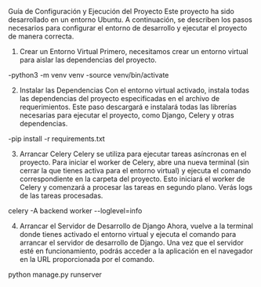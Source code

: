 Guía de Configuración y Ejecución del Proyecto
Este proyecto ha sido desarrollado en un entorno Ubuntu. A continuación, se describen los pasos necesarios para configurar el entorno de desarrollo y ejecutar el proyecto de manera correcta.

1. Crear un Entorno Virtual
Primero, necesitamos crear un entorno virtual para aislar las dependencias del proyecto.

-python3 -m venv venv
-source venv/bin/activate


2. Instalar las Dependencias
Con el entorno virtual activado, instala todas las dependencias del proyecto especificadas en el archivo de requerimientos. Este paso descargará e instalará todas las librerías necesarias para ejecutar el proyecto, como Django, Celery y otras dependencias.

-pip install -r requirements.txt


3. Arrancar Celery
Celery se utiliza para ejecutar tareas asíncronas en el proyecto. Para iniciar el worker de Celery, abre una nueva terminal (sin cerrar la que tienes activa para el entorno virtual) y ejecuta el comando correspondiente en la carpeta del proyecto. Esto iniciará el worker de Celery y comenzará a procesar las tareas en segundo plano. Verás logs de las tareas procesadas.

celery -A backend worker --loglevel=info


4. Arrancar el Servidor de Desarrollo de Django
Ahora, vuelve a la terminal donde tienes activado el entorno virtual y ejecuta el comando para arrancar el servidor de desarrollo de Django. Una vez que el servidor esté en funcionamiento, podrás acceder a la aplicación en el navegador en la URL proporcionada por el comando.

python manage.py runserver
